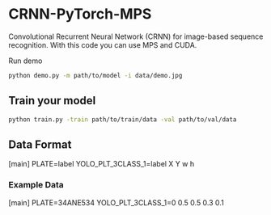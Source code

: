 # CRNN-PyTorch-MPS
 Convolutional Recurrent Neural Network (CRNN) for image-based sequence recognition. 
 With this code you can use MPS and CUDA.

 Run demo

  ```sh
  python demo.py -m path/to/model -i data/demo.jpg
  ```

## Train your model

  ```sh
  python train.py -train path/to/train/data -val path/to/val/data
  ```
## Data Format
 [main]
 PLATE=label
 YOLO_PLT_3CLASS_1=label X Y w h
### Example Data
 [main]
 PLATE=34ANE534
 YOLO_PLT_3CLASS_1=0 0.5 0.5 0.3 0.1
 

